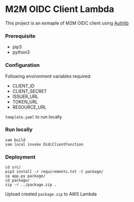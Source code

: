 # M2M OIDC Client Lambda

This project is an exmaple of M2M OIDC client using [Authlib](https://docs.authlib.org/en/latest/)

### Prerequisite
- pip3
- python3

### Configuration
Following environment variables required:

- CLIENT_ID
- CLIENT_SECRET
- ISSUER_URL
- TOKEN_URL
- RESOURCE_URL

`template.yaml` to run locally

### Run locally
```
sam build
sam local invoke OidcClientFunction
```

### Deployment
```
cd src/
pip3 install -r requirements.txt -t package/
cp app.py package/
cd package/
zip -r ../package.zip .
```

Upload created `package.zip` to AWS Lambda
